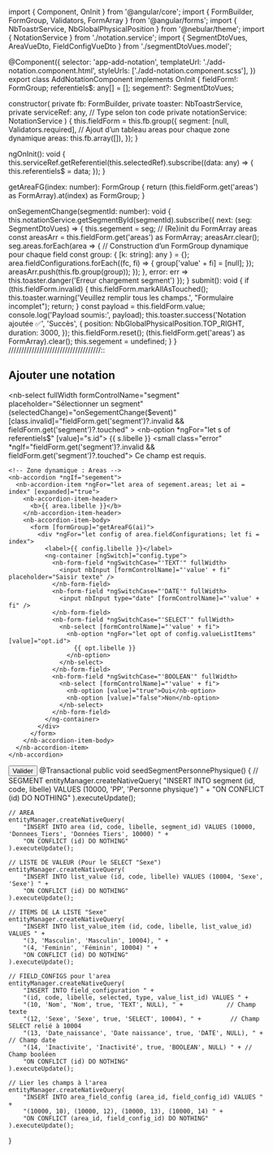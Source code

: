 import { Component, OnInit } from '@angular/core';
import { FormBuilder, FormGroup, Validators, FormArray } from '@angular/forms';
import { NbToastrService, NbGlobalPhysicalPosition } from '@nebular/theme';
import { NotationService } from './notation.service';
import { SegmentDtoVues, AreaVueDto, FieldConfigVueDto } from './segmentDtoVues.model';

@Component({
  selector: 'app-add-notation',
  templateUrl: './add-notation.component.html',
  styleUrls: ['./add-notation.component.scss'],
})
export class AddNotationComponent implements OnInit {
  fieldForm!: FormGroup;
  referentiels$: any[] = [];
  segement?: SegmentDtoVues;

  constructor(
    private fb: FormBuilder,
    private toaster: NbToastrService,
    private serviceRef: any, // Type selon ton code
    private notationService: NotationService
  ) {
    this.fieldForm = this.fb.group({
      segment: [null, Validators.required],
      // Ajout d’un tableau areas pour chaque zone dynamique
      areas: this.fb.array([]),
    });
  }

  ngOnInit(): void {
    this.serviceRef.getReferentiel(this.selectedRef).subscribe((data: any) => {
      this.referentiels$ = data;
    });
  }

  getAreaFG(index: number): FormGroup {
    return (this.fieldForm.get('areas') as FormArray).at(index) as FormGroup;
  }

  onSegementChange(segmentId: number): void {
    this.notationService.getSegmentById(segmentId).subscribe({
      next: (seg: SegmentDtoVues) => {
        this.segement = seg;
        // (Re)init du FormArray areas
        const areasArr = this.fieldForm.get('areas') as FormArray;
        areasArr.clear();
        seg.areas.forEach(area => {
          // Construction d’un FormGroup dynamique pour chaque field
          const group: { [k: string]: any } = {};
          area.fieldConfigurations.forEach((fc, fi) => {
            group['value' + fi] = [null];
          });
          areasArr.push(this.fb.group(group));
        });
      },
      error: err => this.toaster.danger('Erreur chargement segment')
    });
  }
  submit(): void {
    if (this.fieldForm.invalid) {
      this.fieldForm.markAllAsTouched();
      this.toaster.warning('Veuillez remplir tous les champs.', "Formulaire incomplet");
      return;
    }
    const payload = this.fieldForm.value;
    console.log('Payload soumis:', payload);
    this.toaster.success('Notation ajoutée ✅', 'Succès', {
      position: NbGlobalPhysicalPosition.TOP_RIGHT,
      duration: 3000,
    });
    this.fieldForm.reset();
    (this.fieldForm.get('areas') as FormArray).clear();
    this.segement = undefined;
  }
}
////////////////////////////////////::
<nb-card>
  <nb-card-header>
    <h2>Ajouter une notation</h2>
  </nb-card-header>
  <nb-card-body>
    <!-- Select segment -->
    <nb-form-field fullWidth>
      <nb-select
        fullWidth
        formControlName="segment"
        placeholder="Sélectionner un segment"
        (selectedChange)="onSegementChange($event)"
        [class.invalid]="fieldForm.get('segment')?.invalid && fieldForm.get('segment')?.touched"
      >
        <nb-option *ngFor="let s of referentiels$" [value]="s.id">
          {{ s.libelle }}
        </nb-option>
      </nb-select>
    </nb-form-field>
    <small class="error" *ngIf="fieldForm.get('segment')?.invalid && fieldForm.get('segment')?.touched">
      Ce champ est requis.
    </small>

    <!-- Zone dynamique : Areas -->
    <nb-accordion *ngIf="segement">
      <nb-accordion-item *ngFor="let area of segement.areas; let ai = index" [expanded]="true">
        <nb-accordion-item-header>
          <b>{{ area.libelle }}</b>
        </nb-accordion-item-header>
        <nb-accordion-item-body>
          <form [formGroup]="getAreaFG(ai)">
            <div *ngFor="let config of area.fieldConfigurations; let fi = index">
              <label>{{ config.libelle }}</label>
              <ng-container [ngSwitch]="config.type">
                <nb-form-field *ngSwitchCase="'TEXT'" fullWidth>
                  <input nbInput [formControlName]="'value' + fi" placeholder="Saisir texte" />
                </nb-form-field>
                <nb-form-field *ngSwitchCase="'DATE'" fullWidth>
                  <input nbInput type="date" [formControlName]="'value' + fi" />
                </nb-form-field>
                <nb-form-field *ngSwitchCase="'SELECT'" fullWidth>
                  <nb-select [formControlName]="'value' + fi">
                    <nb-option *ngFor="let opt of config.valueListItems" [value]="opt.id">
                      {{ opt.libelle }}
                    </nb-option>
                  </nb-select>
                </nb-form-field>
                <nb-form-field *ngSwitchCase="'BOOLEAN'" fullWidth>
                  <nb-select [formControlName]="'value' + fi">
                    <nb-option [value]="true">Oui</nb-option>
                    <nb-option [value]="false">Non</nb-option>
                  </nb-select>
                </nb-form-field>
              </ng-container>
            </div>
          </form>
        </nb-accordion-item-body>
      </nb-accordion-item>
    </nb-accordion>
  </nb-card-body>
  <nb-card-footer>
    <button nbButton status="primary" class="cr" type="submit" (click)="submit()">
      Valider
    </button>
  </nb-card-footer>
</nb-card>
@Transactional
public void seedSegmentPersonnePhysique() {
    // SEGMENT
    entityManager.createNativeQuery(
        "INSERT INTO segment (id, code, libelle) VALUES (10000, 'PP', 'Personne physique') " +
        "ON CONFLICT (id) DO NOTHING"
    ).executeUpdate();

    // AREA
    entityManager.createNativeQuery(
        "INSERT INTO area (id, code, libelle, segment_id) VALUES (10000, 'Donnees_Tiers', 'Données Tiers', 10000) " +
        "ON CONFLICT (id) DO NOTHING"
    ).executeUpdate();

    // LISTE DE VALEUR (Pour le SELECT "Sexe")
    entityManager.createNativeQuery(
        "INSERT INTO list_value (id, code, libelle) VALUES (10004, 'Sexe', 'Sexe') " +
        "ON CONFLICT (id) DO NOTHING"
    ).executeUpdate();

    // ITEMS DE LA LISTE "Sexe"
    entityManager.createNativeQuery(
        "INSERT INTO list_value_item (id, code, libelle, list_value_id) VALUES " +
        "(3, 'Masculin', 'Masculin', 10004), " +
        "(4, 'Feminin', 'Féminin', 10004) " +
        "ON CONFLICT (id) DO NOTHING"
    ).executeUpdate();

    // FIELD_CONFIGS pour l'area
    entityManager.createNativeQuery(
        "INSERT INTO field_configuration " +
        "(id, code, libelle, selected, type, value_list_id) VALUES " +
        "(10, 'Nom', 'Nom', true, 'TEXT', NULL), " +            // Champ texte
        "(12, 'Sexe', 'Sexe', true, 'SELECT', 10004), " +        // Champ SELECT relié à 10004
        "(13, 'Date_naissance', 'Date naissance', true, 'DATE', NULL), " + // Champ date
        "(14, 'Inactivite', 'Inactivité', true, 'BOOLEAN', NULL) " + // Champ booléen
        "ON CONFLICT (id) DO NOTHING"
    ).executeUpdate();

    // Lier les champs à l'area
    entityManager.createNativeQuery(
        "INSERT INTO area_field_config (area_id, field_config_id) VALUES " +
        "(10000, 10), (10000, 12), (10000, 13), (10000, 14) " +
        "ON CONFLICT (area_id, field_config_id) DO NOTHING"
    ).executeUpdate();
}
